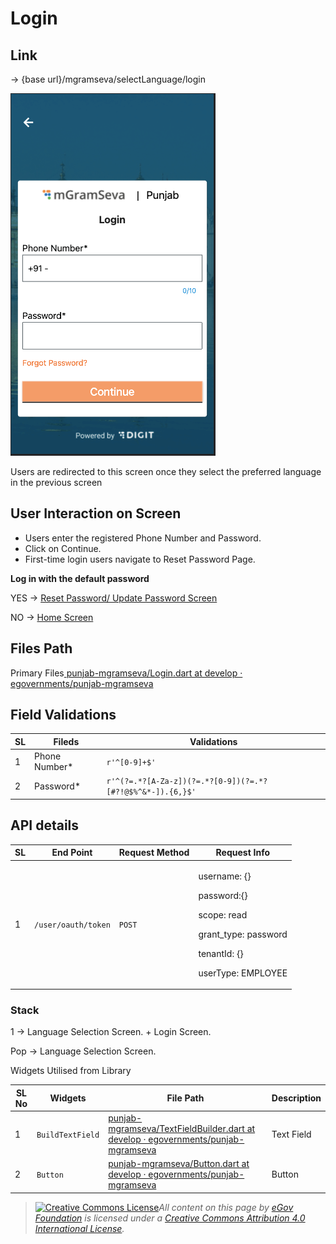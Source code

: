 # Login

## **Link**

→ {base url}/mgramseva/selectLanguage/login

![](<../../../../.gitbook/assets/image (61).png>)

Users are redirected to this screen once they select the preferred language in the previous screen

## **User Interaction on Screen**

* Users enter the registered Phone Number and Password.
* Click on Continue.
* First-time login users navigate to Reset Password Page.

**Log in with the default password**

YES → [Reset Password/ Update Password Screen](https://digit-discuss.atlassian.net/wiki/spaces/DD/pages/1922662535)

NO → [Home Screen](https://digit-discuss.atlassian.net/wiki/spaces/DD/pages/1923416085)

## **Files Path**

Primary Files[ <img src="https://github.com/fluidicon.png" alt="" data-size="line">punjab-mgramseva/Login.dart at develop · egovernments/punjab-mgramseva](https://github.com/egovernments/punjab-mgramseva/blob/develop/frontend/mgramseva/lib/screeens/Login/Login.dart)

## **Field Validations**

| **SL** | **Fileds**     | **Validations**                                            |
| ------ | -------------- | ---------------------------------------------------------- |
| 1      | Phone Number\* | `r'^[0-9]+$'`                                              |
| 2      | Password\*     | `r'^(?=.*?[A-Za-z])(?=.*?[0-9])(?=.*?[#?!@$%^&*-]).{6,}$'` |

## API details

| **SL** | **End Point**       | **Request Method** | **Request Info**                                                                                                               |
| ------ | ------------------- | ------------------ | ------------------------------------------------------------------------------------------------------------------------------ |
| 1      | `/user/oauth/token` | `POST`             | <p>username: {}</p><p>password:{}</p><p>scope: read</p><p>grant_type: password</p><p>tenantId: {}</p><p>userType: EMPLOYEE</p> |

### **Stack**

1 → Language Selection Screen. + Login Screen.

Pop → Language Selection Screen.

Widgets Utilised from Library

| **SL No** | **Widgets**      | **File Path**                                                                                                                                                                                                                                                               | **Description** |
| --------- | ---------------- | --------------------------------------------------------------------------------------------------------------------------------------------------------------------------------------------------------------------------------------------------------------------------- | --------------- |
| 1         | `BuildTextField` | [<img src="https://github.com/fluidicon.png" alt="" data-size="line">punjab-mgramseva/TextFieldBuilder.dart at develop · egovernments/punjab-mgramseva](https://github.com/egovernments/punjab-mgramseva/blob/develop/frontend/mgramseva/lib/widgets/TextFieldBuilder.dart) | Text Field      |
| 2         | `Button`         | [<img src="https://github.com/fluidicon.png" alt="" data-size="line">punjab-mgramseva/Button.dart at develop · egovernments/punjab-mgramseva](https://github.com/egovernments/punjab-mgramseva/blob/develop/frontend/mgramseva/lib/widgets/Button.dart)                     | Button          |

> [![Creative Commons License](https://i.creativecommons.org/l/by/4.0/80x15.png)_​_](http://creativecommons.org/licenses/by/4.0/)_All content on this page by_ [_eGov Foundation_](https://egov.org.in/) _is licensed under a_ [_Creative Commons Attribution 4.0 International License_](http://creativecommons.org/licenses/by/4.0/)_._
